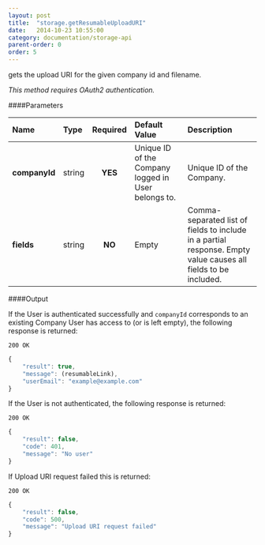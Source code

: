 ```yaml
---
layout: post
title:  "storage.getResumableUploadURI"
date:   2014-10-23 10:55:00
category: documentation/storage-api
parent-order: 0
order: 5
---
```


gets the upload URI for the given company id and filename.

*This method requires OAuth2 authentication.*

####Parameters

| Name    | Type   | Required | Default Value | Description |
|:--------|:-------|:--------:|:--------------|:------------|
| **companyId**  | string |  **YES**  | Unique ID of the Company logged in User belongs to. | Unique ID of the Company. |
| **fields**  | string |  **NO**  | Empty | Comma-separated list of fields to include in a partial response. Empty value causes all fields to be included. |

####Output

If the User is authenticated successfully and `companyId` corresponds to an existing Company User has access to (or is left empty), the following response is returned:

```200 OK```

```javascript
{
    "result": true,
    "message": (resumableLink),
    "userEmail": "example@example.com"
}

```

If the User is not authenticated, the following response is returned:

```200 OK```
 
```javascript
{
    "result": false,
    "code": 401,
    "message": "No user"
}
```

If Upload URI request failed this is returned:

```200 OK```
 
```javascript
{
    "result": false,
    "code": 500,
    "message": "Upload URI request failed"
}

```